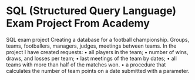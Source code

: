 # SQL (Structured Query Language) Exam Project From Academy



SQL exam project Creating a database for a football championship.
Groups, teams, footballers, managers, judges, meetings between teams.
In the project I have created requests:
• all players in the team;
• number of wins, draws, and losses per team;
• last meetings of the team by dates;
• all teams with more than half of the matches won.
• a procedure that calculates the number of team points on a date submitted with a
parameter.
